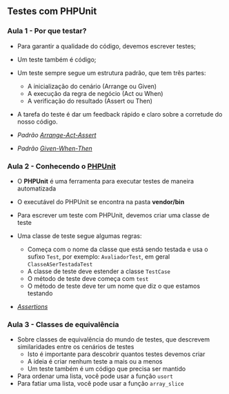 ## Testes com PHPUnit

### Aula 1 - Por que testar?

- Para garantir a qualidade do código, devemos escrever testes;
- Um teste também é código;
- Um teste sempre segue um estrutura padrão, que tem três partes:
  - A inicialização do cenário (Arrange ou Given)
  - A execução da regra de negócio (Act ou When)
  - A verificação do resultado (Assert ou Then)
- A tarefa do teste é dar um feedback rápido e claro sobre a corretude do nosso código.


- _Padrão [Arrange-Act-Assert](http://wiki.c2.com/?ArrangeActAssert)_
- _Padrão [Given-When-Then](https://martinfowler.com/bliki/GivenWhenThen.html)_


### Aula 2 - Conhecendo o [PHPUnit](https://phpunit.de/)

- O **PHPUnit** é uma ferramenta para executar testes de maneira automatizada
- O executável do PHPUnit se encontra na pasta **vendor/bin**
- Para escrever um teste com PHPUnit, devemos criar uma classe de teste
- Uma classe de teste segue algumas regras:
  - Começa com o nome da classe que está sendo testada e usa o sufixo `Test`, por exemplo: `AvaliadorTest`, em geral `ClasseASerTestadaTest`
  - A classe de teste deve estender a classe `TestCase`
  - O método de teste deve começa com `test`
  - O método de teste deve ter um nome que diz o que estamos testando


- _[Assertions](https://phpunit.readthedocs.io/pt_BR/9.5/assertions.html)_

### Aula 3 - Classes de equivalência

- Sobre classes de equivalência do mundo de testes, que descrevem similaridades entre os cenários de testes
  - Isto é importante para descobrir quantos testes devemos criar
  - A ideia é criar nenhum teste a mais ou a menos
  - Um teste também é um código que precisa ser mantido
- Para ordenar uma lista, você pode usar a função `usort`
- Para fatiar uma lista, você pode usar a função `array_slice`